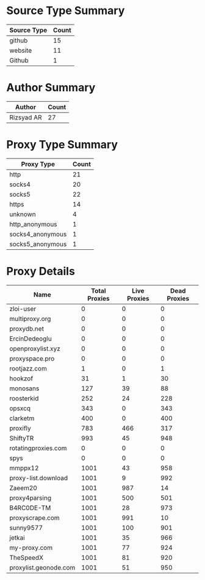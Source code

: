 # Source Type Summary

| Source Type | Count |
|-------------|-------|
| github | 15 |
| website | 11 |
| Github | 1 |


# Author Summary

| Author | Count |
|--------|-------|
| Rizsyad AR | 27 |


# Proxy Type Summary

| Proxy Type | Count |
|------------|-------|
| http | 21 |
| socks4 | 20 |
| socks5 | 22 |
| https | 14 |
| unknown | 4 |
| http_anonymous | 1 |
| socks4_anonymous | 1 |
| socks5_anonymous | 1 |


# Proxy Details

| Name | Total Proxies | Live Proxies | Dead Proxies |
|------|---------------|--------------|---------------|
| zloi-user | 0 | 0 | 0 |
| multiproxy.org | 0 | 0 | 0 |
| proxydb.net | 0 | 0 | 0 |
| ErcinDedeoglu | 0 | 0 | 0 |
| openproxylist.xyz | 0 | 0 | 0 |
| proxyspace.pro | 0 | 0 | 0 |
| rootjazz.com | 1 | 0 | 1 |
| hookzof | 31 | 1 | 30 |
| monosans | 127 | 39 | 88 |
| roosterkid | 252 | 24 | 228 |
| opsxcq | 343 | 0 | 343 |
| clarketm | 400 | 0 | 400 |
| proxifly | 783 | 466 | 317 |
| ShiftyTR | 993 | 45 | 948 |
| rotatingproxies.com | 0 | 0 | 0 |
| spys | 0 | 0 | 0 |
| mmppx12 | 1001 | 43 | 958 |
| proxy-list.download | 1001 | 9 | 992 |
| Zaeem20 | 1001 | 987 | 14 |
| proxy4parsing | 1001 | 500 | 501 |
| B4RC0DE-TM | 1001 | 28 | 973 |
| proxyscrape.com | 1001 | 991 | 10 |
| sunny9577 | 1001 | 100 | 901 |
| jetkai | 1001 | 35 | 966 |
| my-proxy.com | 1001 | 77 | 924 |
| TheSpeedX | 1001 | 81 | 920 |
| proxylist.geonode.com | 1001 | 51 | 950 |
